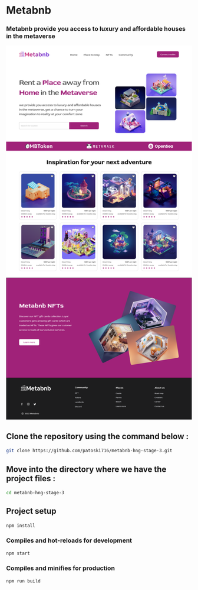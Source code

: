 # Metabnb
### Metabnb provide you access to luxury and affordable houses in the metaverse

<div align="center">

<img src="showcase.png" width="800px"/>

</div>

## Clone the repository using the command below :

```bash
git clone https://github.com/patoski716/metabnb-hng-stage-3.git

```

## Move into the directory where we have the project files : 

```bash
cd metabnb-hng-stage-3

```

## Project setup
```
npm install
```

### Compiles and hot-reloads for development
```
npm start
```

### Compiles and minifies for production
```
npm run build
```

